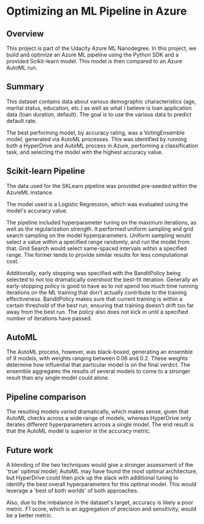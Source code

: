 # Optimizing an ML Pipeline in Azure

## Overview
This project is part of the Udacity Azure ML Nanodegree.
In this project, we build and optimize an Azure ML pipeline using the Python SDK and a provided Scikit-learn model.
This model is then compared to an Azure AutoML run.

## Summary
This dataset contains data about various demographic characteristics (age, marital status, education, etc.) as well as what I believe is loan application data (loan duration, default). The goal is to use the various data to predict default rate.

The best performing model, by accuracy rating, was a VotingEnsemble model, generated via AutoML processes. This was identified by running both a HyperDrive and AutoML process in Azure, performing a classification task, and selecting the model with the highest accuracy value.

## Scikit-learn Pipeline
The data used for the SKLearn pipeline was provided pre-seeded within the AzureML instance.

The model used is a Logistic Regression, which was evaluated using the model's accuracy value.

The pipeline included hyperparameter tuning on the maximum iterations, as well as the regularization strength. It performed uniform sampling and grid search sampling on the model hyperparameters. Uniform sampling would select a value within a specified range randomly, and run the model from that. Grid Search would select same-spaced intervals within a specified range. The former tends to provide similar results for less computational cost.

Additionally, early stopping was specified with the BanditPolicy being selected to not too dramatically overshoot the best-fit iteration. Generally an early-stopping policy is good to have as to not spend too much time running iterations on the ML training that don't actually contribute to the training effectiveness. BanditPolicy makes sure that current training is within a certain threshold of the best run, ensuring that training doesn't drift too far away from the best run. The policy also does not kick in until a specified number of iterations have passed.

## AutoML
The AutoML process, however, was black-boxed, generating an ensemble of 9 models, with weights ranging between 0.06 and 0.2. These weights determine how influential that particular model is on the final verdict. The ensemble aggregates the results of several models to come to a stronger result than any single model could alone.

## Pipeline comparison
The resulting models varied dramatically, which makes sense, given that AutoML checks across a wide range of models, whereas HyperDrive only iterates different hyperparameters across a single model. The end result is that the AutoML model is superior in the accuracy metric.

## Future work
A blending of the two techniques would give a stronger assessment of the 'true' optimal model; AutoML may have found the most optimal architecture, but HyperDrive could then pick up the slack with additional tuning to identify the best overall hyperparameters for this optimal model. This would leverage a 'best of both worlds' of both approaches.

Also, due to the imbalance in the dataset's target, accuracy is likely a poor metric. F1 score, which is an aggregation of precision and sensitivity, would be a better metric.
